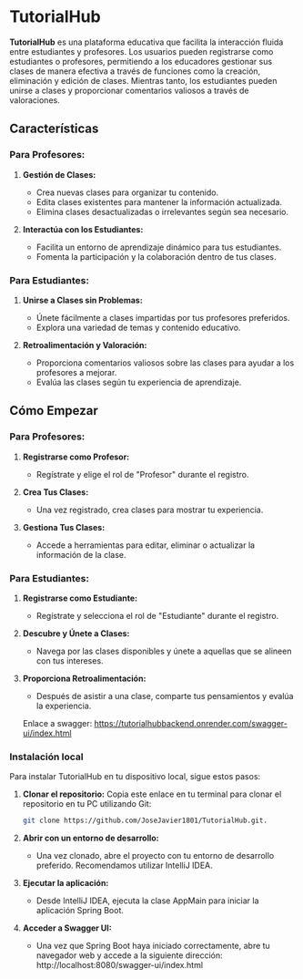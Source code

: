 # TutorialHub

**TutorialHub** es una plataforma educativa que facilita la interacción fluida entre estudiantes y profesores. Los usuarios pueden registrarse como estudiantes o profesores, permitiendo a los educadores gestionar sus clases de manera efectiva a través de funciones como la creación, eliminación y edición de clases. Mientras tanto, los estudiantes pueden unirse a clases y proporcionar comentarios valiosos a través de valoraciones.

## Características

### Para Profesores:

1. **Gestión de Clases:**
   - Crea nuevas clases para organizar tu contenido.
   - Edita clases existentes para mantener la información actualizada.
   - Elimina clases desactualizadas o irrelevantes según sea necesario.

2. **Interactúa con los Estudiantes:**
   - Facilita un entorno de aprendizaje dinámico para tus estudiantes.
   - Fomenta la participación y la colaboración dentro de tus clases.

### Para Estudiantes:

1. **Unirse a Clases sin Problemas:**
   - Únete fácilmente a clases impartidas por tus profesores preferidos.
   - Explora una variedad de temas y contenido educativo.

2. **Retroalimentación y Valoración:**
   - Proporciona comentarios valiosos sobre las clases para ayudar a los profesores a mejorar.
   - Evalúa las clases según tu experiencia de aprendizaje.

## Cómo Empezar

### Para Profesores:

1. **Registrarse como Profesor:**
   - Regístrate y elige el rol de "Profesor" durante el registro.

2. **Crea Tus Clases:**
   - Una vez registrado, crea clases para mostrar tu experiencia.

3. **Gestiona Tus Clases:**
   - Accede a herramientas para editar, eliminar o actualizar la información de la clase.

### Para Estudiantes:

1. **Registrarse como Estudiante:**
   - Regístrate y selecciona el rol de "Estudiante" durante el registro.

2. **Descubre y Únete a Clases:**
   - Navega por las clases disponibles y únete a aquellas que se alineen con tus intereses.

3. **Proporciona Retroalimentación:**
   - Después de asistir a una clase, comparte tus pensamientos y evalúa la experiencia.
  
   Enlace a swagger: https://tutorialhubbackend.onrender.com/swagger-ui/index.html

### Instalación local

Para instalar TutorialHub en tu dispositivo local, sigue estos pasos:

1. **Clonar el repositorio:** Copia este enlace en tu terminal para clonar el repositorio en tu PC utilizando Git:
   ```bash
   git clone https://github.com/JoseJavier1801/TutorialHub.git.
   
2. **Abrir con un entorno de desarrollo:**
   -  Una vez clonado, abre el proyecto con tu entorno de desarrollo preferido. Recomendamos utilizar IntelliJ IDEA.
  
3. **Ejecutar la aplicación:**
   - Desde IntelliJ IDEA, ejecuta la clase AppMain para iniciar la aplicación Spring Boot.
  
4. **Acceder a Swagger UI:**
   - Una vez que Spring Boot haya iniciado correctamente, abre tu navegador web y accede a la siguiente dirección:  http://localhost:8080/swagger-ui/index.html




   


